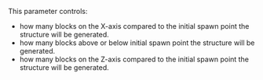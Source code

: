 This parameter controls:

* how many blocks on the X-axis compared to the initial spawn point the structure will be generated.
* how many blocks above or below initial spawn point the structure will be generated.
* how many blocks on the Z-axis compared to the initial spawn point the structure will be generated.